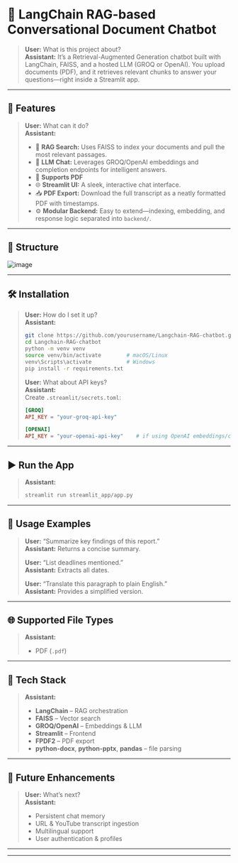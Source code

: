 # 💬 LangChain RAG-based Conversational Document Chatbot

> **User:** What is this project about?  
> **Assistant:** It’s a Retrieval-Augmented Generation chatbot built with LangChain, FAISS, and a hosted LLM (GROQ or OpenAI). You upload documents (PDF), and it retrieves relevant chunks to answer your questions—right inside a Streamlit app.

---

## 🚀 Features

> **User:** What can it do?  
> **Assistant:**  
> - 🔎 **RAG Search:** Uses FAISS to index your documents and pull the most relevant passages.  
> - 🧠 **LLM Chat:** Leverages GROQ/OpenAI embeddings and completion endpoints for intelligent answers.  
> - 📄 **Supports PDF** 
> - 🌐 **Streamlit UI:** A sleek, interactive chat interface.  
> - 📥 **PDF Export:** Download the full transcript as a neatly formatted PDF with timestamps.  
> - ⚙️ **Modular Backend:** Easy to extend—indexing, embedding, and response logic separated into `backend/`.

---

## 📁 Structure



![image](https://github.com/user-attachments/assets/f2fb759a-99d7-4e73-abf5-127e449d6a93)




---

## 🛠 Installation

> **User:** How do I set it up?  
> **Assistant:**  
> ```bash
> git clone https://github.com/yourusername/Langchain-RAG-chatbot.git
> cd Langchain-RAG-chatbot
> python -m venv venv
> source venv/bin/activate        # macOS/Linux
> venv\Scripts\activate           # Windows
> pip install -r requirements.txt
> ```
>
> **User:** What about API keys?  
> **Assistant:**  
> Create `.streamlit/secrets.toml`:
> ```toml
> [GROQ]
> API_KEY = "your-groq-api-key"
>
> [OPENAI]
> API_KEY = "your-openai-api-key"    # if using OpenAI embeddings/completions
> ```

---

## ▶️ Run the App

> **Assistant:**  
> ```bash
> streamlit run streamlit_app/app.py
> ```

---

## 💬 Usage Examples

> **User:** “Summarize key findings of this report.”  
> **Assistant:** Returns a concise summary.  
>  
> **User:** “List deadlines mentioned.”  
> **Assistant:** Extracts all dates.  
>  
> **User:** “Translate this paragraph to plain English.”  
> **Assistant:** Provides a simplified version.

---

## 🌐 Supported File Types

> **Assistant:**  
> - PDF (`.pdf`)  


---

## 🧰 Tech Stack

> **Assistant:**  
> - **LangChain** – RAG orchestration  
> - **FAISS** – Vector search  
> - **GROQ/OpenAI** – Embeddings & LLM  
> - **Streamlit** – Frontend  
> - **FPDF2** – PDF export  
> - **python-docx**, **python-pptx**, **pandas** – file parsing

---

## 🔮 Future Enhancements

> **User:** What’s next?  
> **Assistant:**  
> - Persistent chat memory  
> - URL & YouTube transcript ingestion  
> - Multilingual support  
> - User authentication & profiles

---



---


